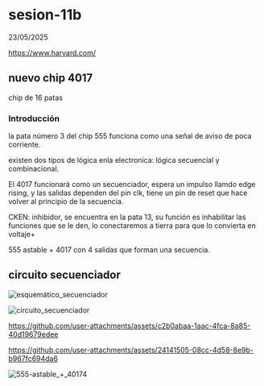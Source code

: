 # sesion-11b

23/05/2025

<https://www.harvard.com/>

## nuevo chip 4017

chip de 16 patas

### Introducción

la pata número 3 del chip 555 funciona como una señal de aviso de poca corriente.

existen dos tipos de lógica enla electronica: lógica secuencial y combinacional.

El 4017 funcionará como un secuenciador, espera un impulso llamdo edge rising, y las salidas dependen del pin clk, tiene un pin de reset que hace volver al principio de la secuencia.

CKEN: inhibidor, se encuentra en la pata 13, su función es inhabilitar las funciones que se le den, lo conectaremos a tierra para que lo convierta en voltaje+

555 astable + 4017 con 4 salidas que forman una secuencia.

## circuito secuenciador

![esquemático_secuenciador](./archivos/esquemático_secuenciador.png)

![circuito_secuenciador](./archivos/circuito_secuenciador.png)

<https://github.com/user-attachments/assets/c2b0abaa-1aac-4fca-8a85-40d19679edee>

<https://github.com/user-attachments/assets/24141505-08cc-4d58-8e9b-b967fc694da6>

![555-astable_+_40174](./archivos/555-astable_+_40174.png)

